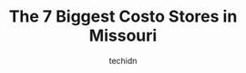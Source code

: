 ---
layout: ampstory
image: https://i0.wp.com/paketmu.com/wp-content/uploads/2023/06/costco-wholesale-0-in-missouri-1686367524.jpeg?resize=640,853
author: techidn
featured: false
description: Explore the diverse Costo Store scene in Missouri, home to an incredible selection of 7 establishments catering to every taste. Whether youre in search of iconic favorites or undiscovered t
title: The 7 Biggest Costo Stores in Missouri
cover:
   title: The 7 Biggest Costo Stores in Missouri
   subtitle: RICKPATE
   background: https://paketmu.com/wp-content/uploads/2023/06/costco-wholesale-0-in-missouri-1686367524.jpeg

pages: 
 - layout: thirds
   top: <h1>#1 Costco Wholesale</h1>
   bottom: "<p>Stopped in here to return items from another store and the staff were gracious — a great characteristic of Costcos policy and professionalism. Then headed inside to </p>"
   background: https://paketmu.com/wp-content/uploads/2023/06/costco-wholesale-1-in-missouri-1686367525.jpeg
   backgroundblur: true
 - layout: thirds
   top: <h1>#2 Costco Wholesale</h1>
   bottom: "<p>Great store, great prices and even better staff. Ill be a member here for life. Very clean and loaded with just about everything one can need. Its like a Sams club on </p>"
   background: https://paketmu.com/wp-content/uploads/2023/06/costco-wholesale-2-in-missouri-1686367526.jpeg
   cta:
      link: https://paketmu.com/the-7-biggest-costo-stores-in-missouri/
      text: The 7 Biggest Costo Stores in Missouri
 - layout: thirds
   top: <h1>#3 Costco Wholesale</h1>
   bottom: "<p>My favorite wholesale store, for the grocery or electronics I come here. And I always change my vehicle tires here whenever they are worn out, I always take the Michelin </p>"
   background: https://paketmu.com/wp-content/uploads/2023/06/costco-wholesale-3-in-missouri-1686367530.jpeg
   cta:
      link: https://paketmu.com/the-7-biggest-costo-stores-in-missouri/
      text: The 7 Biggest Costo Stores in Missouri
 - layout: thirds
   top: <h1>#4 Costco Wholesale</h1>
   bottom: "<p>301 Highlands Blvd Dr, Manchester, MO 63011, United States</p>"
   background: https://images.unsplash.com/photo-1540457036297-448b6b99e91c?ixlib=rb-4.0.3&ixid=MnwxMjA3fDB8MHxwaG90by1wYWdlfHx8fGVufDB8fHx8&auto=format&fit=crop&w=640&h=853&q=80
   cta:
      link: https://paketmu.com/the-7-biggest-costo-stores-in-missouri/
      text: The 7 Biggest Costo Stores in Missouri
 - layout: thirds
   top: <h1>#5 Costco Wholesale</h1>
   bottom: "<p>1600 NW 88th St, Kansas City, MO 64155, United States</p>"
   background: https://images.unsplash.com/photo-1597773150796-e5c14ebecbf5?ixlib=rb-4.0.3&ixid=MnwxMjA3fDB8MHxwaG90by1wYWdlfHx8fGVufDB8fHx8&auto=format&fit=crop&w=640&h=853&q=80
   cta:
      link: https://paketmu.com/the-7-biggest-costo-stores-in-missouri/
      text: The 7 Biggest Costo Stores in Missouri
 - layout: thirds
   top: <h1>#6 Costco Wholesale</h1>
   bottom: "<p>279 N Eastgate Ave, Springfield, MO 65802, United States</p>"
   background: https://images.unsplash.com/photo-1489648022186-8f49310909a0?ixlib=rb-4.0.3&ixid=MnwxMjA3fDB8MHxwaG90by1wYWdlfHx8fGVufDB8fHx8&auto=format&fit=crop&w=640&h=853&q=80
   cta:
      link: https://paketmu.com/the-7-biggest-costo-stores-in-missouri/
      text: The 7 Biggest Costo Stores in Missouri
 - layout: thirds
   top: <h1>#7 Costco Wholesale</h1>
   bottom: "<p>8685 Olive Blvd, St. Louis, MO 63132, United States</p>"
   background: https://images.unsplash.com/photo-1533998839656-76f5e4b2bccb?ixlib=rb-4.0.3&ixid=MnwxMjA3fDB8MHxwaG90by1wYWdlfHx8fGVufDB8fHx8&auto=format&fit=crop&w=640&h=853&q=80
   cta:
      link: https://paketmu.com/the-7-biggest-costo-stores-in-missouri/
      text: The 7 Biggest Costo Stores in Missouri
 - layout: thirds
   middle: Continue reading...
   background: https://images.unsplash.com/photo-1613843873231-1447db182f97?ixlib=rb-4.0.3&ixid=MnwxMjA3fDB8MHxwaG90by1wYWdlfHx8fGVufDB8fHx8&auto=format&fit=crop&w=640&h=853&q=80
   cta:
      link: https://paketmu.com/the-7-biggest-costo-stores-in-missouri/
      text: The 7 Biggest Costo Stores in Missouri
      
---